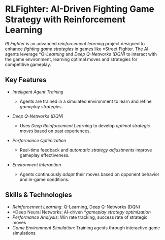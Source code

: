 # RLFighter: AI-Driven Fighting Game Strategy with Reinforcement Learning

*RLFighter* is an advanced *reinforcement learning* project designed to enhance *fighting game strategies* in games like *Street Fighter. The AI agents leverage **Q-Learning* and *Deep Q-Networks (DQN)* to interact with the game environment, learning optimal moves and strategies for competitive gameplay.

## Key Features

- *Intelligent Agent Training*  
  - Agents are trained in a simulated environment to learn and refine *gameplay strategies*.

- *Deep Q-Networks (DQN)*  
  - Uses *Deep Reinforcement Learning* to develop *optimal strategic moves* based on past experiences.

- *Performance Optimization*  
  - Real-time feedback and *automatic strategy adjustments* improve gameplay effectiveness.

- *Environment Interaction*  
  - Agents continuously *adapt* their moves based on opponent behavior and in-game conditions.

## Skills & Technologies

- *Reinforcement Learning*: Q-Learning, Deep Q-Networks (DQN)  
- *Deep Neural Networks: AI-driven **gameplay strategy optimization*  
- *Performance Analysis*: Win rate tracking, success rate of strategic moves  
- *Game Environment Simulation*: Training agents through interactive game simulations   
